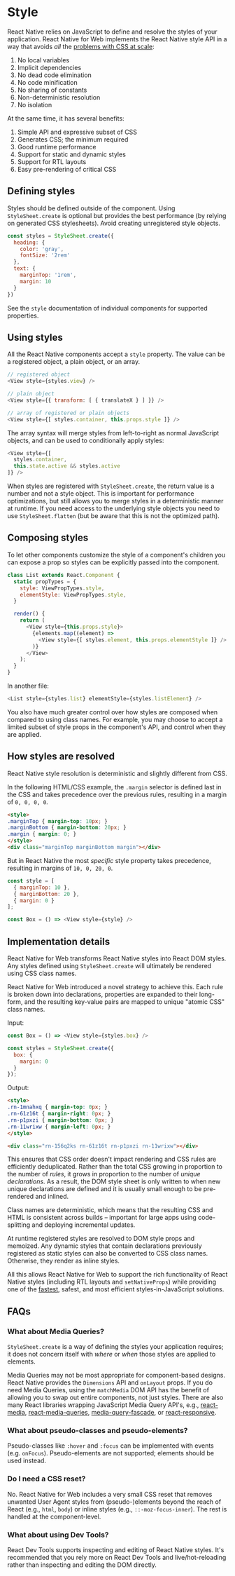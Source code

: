 # Style

React Native relies on JavaScript to define and resolve the styles of your
application. React Native for Web implements the React Native style API in a
way that avoids *all* the [problems with CSS at
scale](https://speakerdeck.com/vjeux/react-css-in-js):

1. No local variables
2. Implicit dependencies
3. No dead code elimination
4. No code minification
5. No sharing of constants
6. Non-deterministic resolution
7. No isolation

At the same time, it has several benefits:

1. Simple API and expressive subset of CSS
2. Generates CSS; the minimum required
3. Good runtime performance
4. Support for static and dynamic styles
5. Support for RTL layouts
6. Easy pre-rendering of critical CSS

## Defining styles

Styles should be defined outside of the component. Using `StyleSheet.create` is
optional but provides the best performance (by relying on generated CSS
stylesheets). Avoid creating unregistered style objects.

```js
const styles = StyleSheet.create({
  heading: {
    color: 'gray',
    fontSize: '2rem'
  },
  text: {
    marginTop: '1rem',
    margin: 10
  }
})
```

See the `style` documentation of individual components for supported properties.

## Using styles

All the React Native components accept a `style` property. The value can be a
registered object, a plain object, or an array.

```js
// registered object
<View style={styles.view} />

// plain object
<View style={{ transform: [ { translateX } ] }} />

// array of registered or plain objects
<View style={[ styles.container, this.props.style ]} />
```

The array syntax will merge styles from left-to-right as normal JavaScript
objects, and can be used to conditionally apply styles:

```js
<View style={[
  styles.container,
  this.state.active && styles.active
]} />
```

When styles are registered with `StyleSheet.create`, the return value is a
number and not a style object. This is important for performance optimizations,
but still allows you to merge styles in a deterministic manner at runtime. If
you need access to the underlying style objects you need to use
`StyleSheet.flatten` (but be aware that this is not the optimized path).

## Composing styles

To let other components customize the style of a component's children you can
expose a prop so styles can be explicitly passed into the component.

```js
class List extends React.Component {
  static propTypes = {
    style: ViewPropTypes.style,
    elementStyle: ViewPropTypes.style,
  }

  render() {
    return (
      <View style={this.props.style}>
        {elements.map((element) =>
          <View style={[ styles.element, this.props.elementStyle ]} />
        )}
      </View>
    );
  }
}
```

In another file:

```js
<List style={styles.list} elementStyle={styles.listElement} />
```

You also have much greater control over how styles are composed when compared
to using class names. For example, you may choose to accept a limited subset
of style props in the component's API, and control when they are applied.

## How styles are resolved

React Native style resolution is deterministic and slightly different from CSS.

In the following HTML/CSS example, the `.margin` selector is defined last in
the CSS and takes precedence over the previous rules, resulting in a margin of
`0, 0, 0, 0`.

```html
<style>
.marginTop { margin-top: 10px; }
.marginBottom { margin-bottom: 20px; }
.margin { margin: 0; }
</style>
<div class="marginTop marginBottom margin"></div>
```

But in React Native the most *specific* style property takes precedence,
resulting in margins of `10, 0, 20, 0`.

```js
const style = [
  { marginTop: 10 },
  { marginBottom: 20 },
  { margin: 0 }
];

const Box = () => <View style={style} />
```

## Implementation details

React Native for Web transforms React Native styles into React DOM styles. Any
styles defined using `StyleSheet.create` will ultimately be rendered using CSS
class names.

React Native for Web introduced a novel strategy to achieve this. Each rule is
broken down into declarations, properties are expanded to their long-form, and
the resulting key-value pairs are mapped to unique "atomic CSS" class names.

Input:

```js
const Box = () => <View style={styles.box} />

const styles = StyleSheet.create({
  box: {
    margin: 0
  }
});
```

Output:

```html
<style>
.rn-1mnahxq { margin-top: 0px; }
.rn-61z16t { margin-right: 0px; }
.rn-p1pxzi { margin-bottom: 0px; }
.rn-11wrixw { margin-left: 0px; }
</style>

<div class="rn-156q2ks rn-61z16t rn-p1pxzi rn-11wrixw"></div>
```

This ensures that CSS order doesn't impact rendering and CSS rules are
efficiently deduplicated. Rather than the total CSS growing in proportion to
the number of *rules*, it grows in proportion to the number of *unique
declarations*. As a result, the DOM style sheet is only written to when new
unique declarations are defined and it is usually small enough to be
pre-rendered and inlined.

Class names are deterministic, which means that the resulting CSS and HTML is
consistent across builds – important for large apps using code-splitting and
deploying incremental updates.

At runtime registered styles are resolved to DOM style props and memoized.
Any dynamic styles that contain declarations previously registered as static
styles can also be converted to CSS class names. Otherwise, they render as
inline styles.

All this allows React Native for Web to support the rich functionality of React
Native styles (including RTL layouts and `setNativeProps`) while providing one
of the [fastest](https://github.com/necolas/react-native-web/blob/master/benchmarks/README.md),
safest, and most efficient styles-in-JavaScript solutions.

## FAQs

### What about Media Queries?

`StyleSheet.create` is a way of defining the styles your application requires;
it does not concern itself with _where_ or _when_ those styles are applied to
elements.

Media Queries may not be most appropriate for component-based designs. React
Native provides the `Dimensions` API and `onLayout` props.  If you do need Media
Queries, using the `matchMedia` DOM API has the benefit of allowing you to swap
out entire components, not just styles. There are also many React libraries
wrapping JavaScript Media Query API's, e.g.,
[react-media](https://github.com/reacttraining/react-media),
[react-media-queries](https://github.com/bloodyowl/react-media-queries),
[media-query-fascade](https://github.com/tanem/media-query-facade), or
[react-responsive](https://github.com/contra/react-responsive).

### What about pseudo-classes and pseudo-elements?

Pseudo-classes like `:hover` and `:focus` can be implemented with events (e.g.
`onFocus`). Pseudo-elements are not supported; elements should be used instead.

### Do I need a CSS reset?

No. React Native for Web includes a very small CSS reset that removes unwanted
User Agent styles from (pseudo-)elements beyond the reach of React (e.g.,
`html`, `body`) or inline styles (e.g., `::-moz-focus-inner`). The rest is
handled at the component-level.

### What about using Dev Tools?

React Dev Tools supports inspecting and editing of React Native styles. It's
recommended that you rely more on React Dev Tools and live/hot-reloading rather
than inspecting and editing the DOM directly.
